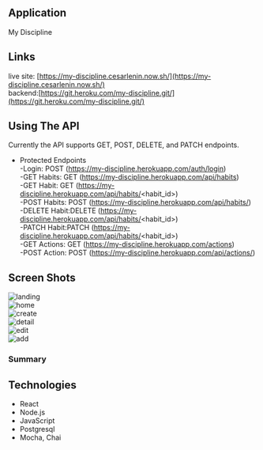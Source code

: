 ## Application
My Discipline

## Links
live site: [https://my-discipline.cesarlenin.now.sh/](https://my-discipline.cesarlenin.now.sh/)<br />
backend:[https://git.heroku.com/my-discipline.git/](https://git.heroku.com/my-discipline.git/)

## Using The API
Currently the API supports GET, POST, DELETE, and PATCH endpoints.

- Protected Endpoints<br />
-Login: POST (https://my-discipline.herokuapp.com/auth/login)<br />
    -GET Habits: GET (https://my-discipline.herokuapp.com/api/habits)<br />
    -GET Habit: GET (https://my-discipline.herokuapp.com/api/habits/<habit_id>)<br />
    -POST Habits: POST (https://my-discipline.herokuapp.com/api/habits/)<br />
    -DELETE Habit:DELETE (https://my-discipline.herokuapp.com/api/habits/<habit_id>)<br />
    -PATCH Habit:PATCH (https://my-discipline.herokuapp.com/api/habits/<habit_id>)<br />
    -GET Actions: GET (https://my-discipline.herokuapp.com/actions)<br />
    -POST Action: POST (https://my-discipline.herokuapp.com/api/actions/)

## Screen Shots
![landing](images/landing.png)<br />
![home](images/home.png)<br />
![create](images/create.png)<br />
![detail](images/detail.png)<br />
![edit](images/edit.png)<br />
![add](images/add.png)<br />

### Summary


## Technologies
  - React
  - Node.js
  - JavaScript
  - Postgresql 
  - Mocha, Chai
